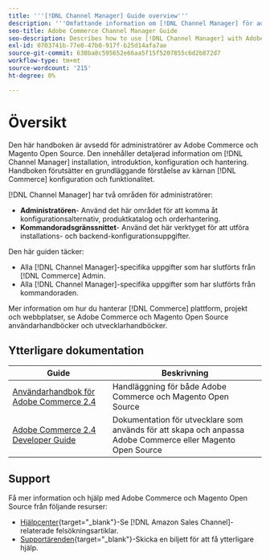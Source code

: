 ```yaml
---
title: '''[!DNL Channel Manager] Guide overview'''
description: '''Omfattande information om [!DNL Channel Manager] för administratörer av Adobe Commerce och Magento Open Source, inklusive installation och introduktion."'
seo-title: Adobe Commerce Channel Manager Guide
seo-description: Describes how to use [!DNL Channel Manager] with Adobe Commerce or Magento Open Source.
exl-id: 0703741b-77e0-47b0-917f-b25d14afa7ae
source-git-commit: 638ba8c595652e66aa5f15f5207855c6d2b872d7
workflow-type: tm+mt
source-wordcount: '215'
ht-degree: 0%

---
```



# Översikt

Den här handboken är avsedd för administratörer av Adobe Commerce och Magento Open Source. Den innehåller detaljerad information om [!DNL Channel Manager] installation, introduktion, konfiguration och hantering. Handboken förutsätter en grundläggande förståelse av kärnan [!DNL Commerce] konfiguration och funktionalitet.

[!DNL Channel Manager] har två områden för administratörer:

* **Administratören**- Använd det här området för att komma åt konfigurationsalternativ, produktkatalog och orderhantering.
* **Kommandoradsgränssnittet**- Använd det här verktyget för att utföra installations- och backend-konfigurationsuppgifter.

Den här guiden täcker:

* Alla [!DNL Channel Manager]-specifika uppgifter som har slutförts från [!DNL Commerce] Admin.
* Alla [!DNL Channel Manager]-specifika uppgifter som har slutförts från kommandoraden.

Mer information om hur du hanterar [!DNL Commerce] plattform, projekt och webbplatser, se Adobe Commerce och Magento Open Source användarhandböcker och utvecklarhandböcker.

## Ytterligare dokumentation

| Guide | Beskrivning |
|----------------------------------------------------------------------|----------------------------------------------------------------------------------------------------|
| [Användarhandbok för Adobe Commerce 2.4](https://docs.magento.com/user-guide) | Handläggning för både Adobe Commerce och Magento Open Source |
| [Adobe Commerce 2.4 Developer Guide](https://devdocs.magento.com) | Dokumentation för utvecklare som används för att skapa och anpassa Adobe Commerce eller Magento Open Source |

## Support

Få mer information och hjälp med Adobe Commerce och Magento Open Source från följande resurser:

* [Hjälpcenter](https://support.magento.com/hc/en-us){target=&quot;_blank&quot;}-Se [!DNL Amazon Sales Channel]-relaterade felsökningsartiklar.
* [Supportärenden](https://support.magento.com/hc/en-us/articles/360000913794#submit-ticket){target=&quot;_blank&quot;}-Skicka en biljett för att få ytterligare hjälp.
